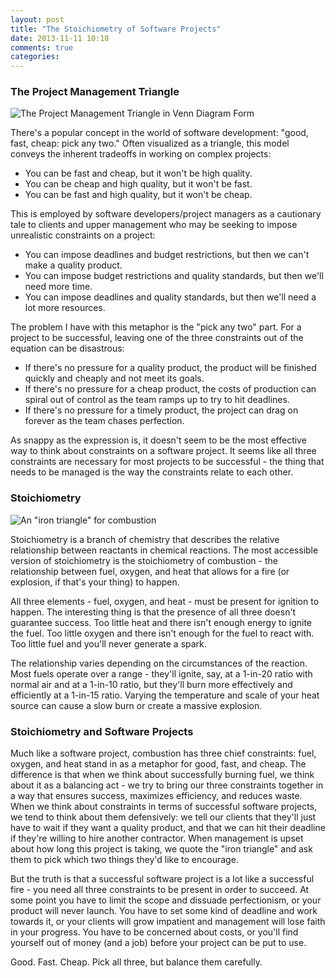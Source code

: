 ```yaml
---
layout: post
title: "The Stoichiometry of Software Projects"
date: 2013-11-11 10:18
comments: true
categories: 
---
```


### The Project Management Triangle

![The Project Management Triangle in Venn Diagram Form](http://upload.wikimedia.org/wikipedia/commons/thumb/f/fc/Project-triangle.svg/455px-Project-triangle.svg.png)

There's a popular concept in the world of software development: "good, fast, cheap: pick any two." Often visualized as a triangle, this model conveys
the inherent tradeoffs in working on complex projects:

* You can be fast and cheap, but it won't be high quality.
* You can be cheap and high quality, but it won't be fast.
* You can be fast and high quality, but it won't be cheap.

This is employed by software developers/project managers as a cautionary tale to clients and upper management who may be seeking to impose unrealistic constraints on a project:

* You can impose deadlines and budget restrictions, but then we can't make a quality product.
* You can impose budget restrictions and quality standards, but then we'll need more time.
* You can impose deadlines and quality standards, but then we'll need a lot more resources.

The problem I have with this metaphor is the "pick any two" part. For a project to be successful, leaving one of the three constraints out of the equation can be disastrous:

* If there's no pressure for a quality product, the product will be finished quickly and cheaply and not meet its goals.
* If there's no pressure for a cheap product, the costs of production can spiral out of control as the team ramps up to try to hit deadlines.
* If there's no pressure for a timely product, the project can drag on forever as the team chases perfection.

As snappy as the expression is, it doesn't seem to be the most effective way to think about constraints on a software project. It seems like all three constraints are necessary
for most projects to be successful - the thing that needs to be managed is the way the constraints relate to each other.

### Stoichiometry

![An "iron triangle" for combustion](http://struggle.net/ben/2009/images/fire_triangle.jpg)

Stoichiometry is a branch of chemistry that describes the relative relationship between reactants in chemical reactions. The most accessible version of stoichiometry is the
stoichiometry of combustion - the relationship between fuel, oxygen, and heat that allows for a fire (or explosion, if that's your thing) to happen.

All three elements - fuel, oxygen, and heat - must be present for ignition to happen. The interesting thing is that the presence of all three doesn't guarantee success. Too little heat
and there isn't enough energy to ignite the fuel. Too little oxygen and there isn't enough for the fuel to react with. Too little fuel and you'll never generate a spark.

The relationship varies depending on the circumstances of the reaction. Most fuels operate over a range - they'll ignite, say, at a 1-in-20 ratio with normal air and at a 1-in-10 ratio, but they'll burn more
effectively and efficiently at a 1-in-15 ratio. Varying the temperature and scale of your heat source can cause a slow burn or create a massive explosion.

### Stoichiometry and Software Projects

Much like a software project, combustion has three chief constraints: fuel, oxygen, and heat stand in as a metaphor for good, fast, and cheap. The difference is that when we think about successfully
burning fuel, we think about it as a balancing act - we try to bring our three constraints together in a way that ensures success, maximizes efficiency, and reduces waste. When we think about constraints
in terms of successful software projects, we tend to think about them defensively: we tell our clients that they'll just have to wait if they want a quality product, and that we can hit their deadline if
they're willing to hire another contractor. When management is upset about how long this project is taking, we quote the "iron triangle" and ask them to pick which two things they'd like to encourage.

But the truth is that a successful software project is a lot like a successful fire - you need all three constraints to be present in order to succeed. At
some point you have to limit the scope and dissuade perfectionism, or your product will never launch. You have to set some kind of deadline and work towards it, or your clients will grow impatient and
management will lose faith in your progress. You have to be concerned about costs, or you'll find yourself out of money (and a job) before your project can be put to use.

Good. Fast. Cheap. Pick all three, but balance them carefully.

